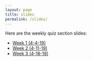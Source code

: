 ```yaml
---
layout: page
title: slides
permalink: /slides/
---
```


Here are the weekly quiz section slides:

* [Week 1 (4-4-19)](slides/week1_4-4-2019/week1_toc.md)  
* [Week 2 (4-11-19)](slides/week2_4-11-2019/week2_toc.md)  
* [Week 3 (4-18-19)](slides/week2_4-18-2019/week3_toc.md)  
